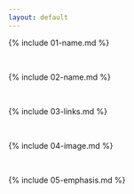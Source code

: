 ```yaml
---
layout: default
---
```


{% include 01-name.md %}

<br>

{% include 02-name.md %}

<br>

{% include 03-links.md %}

<br>

{% include 04-image.md %}

<br>

{% include 05-emphasis.md %}